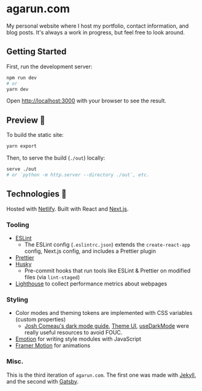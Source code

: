 # agarun.com

My personal website where I host my portfolio, contact information, and blog posts. It's always a work in progress, but feel free to look around.

## Getting Started

First, run the development server:

```bash
npm run dev
# or
yarn dev
```

Open [http://localhost:3000](http://localhost:3000) with your browser to see the result.

## Preview 🚀

To build the static site:

```bash
yarn export
```

Then, to serve the build (`./out`) locally:

```bash
serve ./out
# or `python -m http.server --directory ./out`, etc.
```

## Technologies 🧰

Hosted with [Netlify](https://www.netlify.com/). Built with React and [Next.js](https://nextjs.org/).

### Tooling

- [ESLint](https://eslint.org/)
  - The ESLint config (`.eslintrc.json`) extends the `create-react-app` config, Next.js config, and includes a Prettier plugin
- [Prettier](https://prettier.io/)
- [Husky](https://github.com/typicode/husky)
  - Pre-commit hooks that run tools like ESLint & Prettier on modified files (via `lint-staged`)
- [Lighthouse](https://github.com/GoogleChrome/lighthouse) to collect performance metrics about webpages

### Styling

- Color modes and theming tokens are implemented with CSS variables (custom properties)
  - [Josh Comeau's dark mode guide](https://www.joshwcomeau.com/react/dark-mode/), [Theme UI](https://theme-ui.com/), [useDarkMode](https://github.com/donavon/use-dark-mode) were really useful resources to avoid FOUC.
- [Emotion](https://github.com/emotion-js/emotion) for writing style modules with JavaScript
- [Framer Motion](https://www.framer.com/motion/) for animations

### Misc.

This is the third iteration of `agarun.com`. The first one was made with [Jekyll](https://jekyllrb.com/), and the second with [Gatsby](https://www.gatsbyjs.com/).
